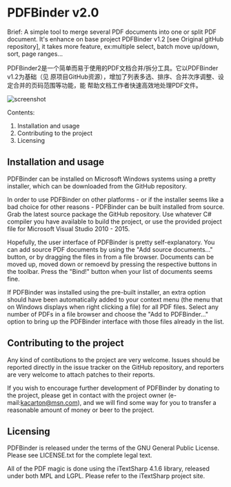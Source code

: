 PDFBinder v2.0
==============

Brief:
A simple tool to merge several PDF documents into one or split PDF document.
It's enhance on base project PDFBinder v1.2 [see Original gitHub repository], 
it takes more feature, ex:multiple select, batch move up/down, sort, page ranges...

PDFBinder2是一个简单而易于使用的PDF文档合并/拆分工具。它以PDFBinder v1.2为基础（见
原项目GitHub资源），增加了列表多选、排序、合并次序调整、设定合并的页码范围等功能，能
帮助文档工作者快速高效地处理PDF文件。

![screenshot](https://github.com/kacarton/PDFBinder2/docs/main.png)

Contents:

  1. Installation and usage
  2. Contributing to the project
  3. Licensing

Installation and usage
----------------------

PDFBinder can be installed on Microsoft Windows systems using a pretty
installer, which can be downloaded from the GitHub repository.

In order to use PDFBinder on other platforms - or if the installer seems
like a bad choice for other reasons - PDFBinder can be built installed from
source. Grab the latest source package the GitHub repository. Use
whatever C# compiler you have available to build the project, or use the
provided project file for Microsoft Visual Studio 2010 - 2015.

Hopefully, the user interface of PDFBinder is pretty self-explanatory. You
can add source PDF documents by using the "Add source documents..." button,
or by dragging the files in from a file browser. Documents can be moved up,
moved down or remoevd by pressing the respective buttons in the toolbar.
Press the "Bind!" button when your list of documents seems fine.

If PDFBinder was installed using the pre-built installer, an extra option
should have been automatically added to your context menu (the menu that on
Windows displays when right clicking a file) for all PDF files. Select any
number of PDFs in a file browser and choose the "Add to PDFBinder..." option
to bring up the PDFBinder interface with those files already in the list.

Contributing to the project
---------------------------

Any kind of contibutions to the project are very welcome. Issues should be
reported directly in the issue tracker on the GitHub repository, and
reporters are very welcome to attach patches to their reports.

If you wish to encourage further development of PDFBinder by donating to the
project, please get in contact with the project owner (e-mail:kacarton@msn.com), 
and we will find some way for you to transfer a reasonable amount of money
or beer to the project.

Licensing
---------

PDFBinder is released under the terms of the GNU General Public License.
Please see LICENSE.txt for the complete legal text.

All of the PDF magic is done using the iTextSharp 4.1.6 library, released
under both MPL and LGPL. Please refer to the iTextSharp project site.


[GitHub repository]:          https://github.com/kacarton/pdfbinder2
[Original gitHub repository]: https://github.com/schourode/pdfbinder
[iTextSharp project site]:    http://itextsharp.sourceforge.net/
